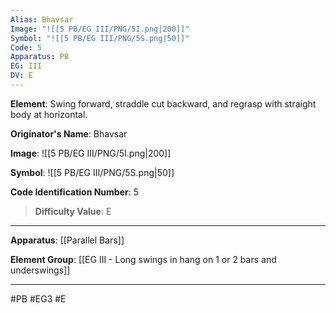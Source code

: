 ```yaml
---
Alias: Bhavsar
Image: "![[5 PB/EG III/PNG/5I.png|200]]"
Symbol: "![[5 PB/EG III/PNG/5S.png|50]]"
Code: 5
Apparatus: PB
EG: III
DV: E
---
```

**Element**: Swing forward, straddle cut backward, and regrasp with straight body at horizontal.

**Originator's Name**: Bhavsar

**Image**:
![[5 PB/EG III/PNG/5I.png|200]]

**Symbol**:
![[5 PB/EG III/PNG/5S.png|50]]

**Code Identification Number**: 5

>**Difficulty Value**: E

___
**Apparatus**: [[Parallel Bars]]

**Element Group**: [[EG III - Long swings in hang on 1 or 2 bars and underswings]]
___
#PB #EG3 #E
